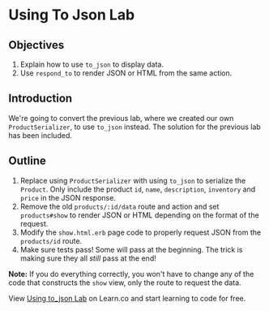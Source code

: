 # Using To Json Lab

## Objectives

  1. Explain how to use `to_json` to display data.
  2. Use `respond_to` to render JSON or HTML from the same action.

## Introduction

We're going to convert the previous lab, where we created our own
`ProductSerializer`, to use `to_json` instead. The solution for the
previous lab has been included.

## Outline

1. Replace using `ProductSerializer` with using `to_json` to serialize
   the `Product`. Only include the product `id`, `name`, `description`,
`inventory` and `price` in the JSON response.
2. Remove the old `products/:id/data` route and action and set
   `products#show` to render JSON or HTML depending on the format of the
request.
3. Modify the `show.html.erb` page code to properly request JSON from
   the `products/id` route.
4. Make sure tests pass! Some will pass at the beginning. The trick is
   making sure they all *still* pass at the end!

**Note:** If you do everything correctly, you won't have to change any
of the code that constructs the `show` view, only the route to
request the data.

<p class='util--hide'>View <a href='https://learn.co/lessons/using-to-json-lab'>Using to_json Lab</a> on Learn.co and start learning to code for free.</p>
